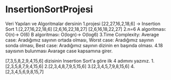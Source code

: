 # InsertionSortProjesi
Veri Yapıları ve Algoritmalar dersinin 1.projesi
[22,27,16,2,18,6] -> Insertion Sort
1.[2,27,16,22,18,6]
  [2,6,16,22,18,27]
  [2,6,16,18,22,27]
2.n=6
A algoritması: O(n)-> O(6)
B algoritması: O(logn)-> O(log6)
3.Time Complexity: 
Average case: Aradığımız sayının ortada olması,
Worst case: Aradığımız sayının sonda olması, 
Best case: Aradığımız sayının dizinin en başında olması.
4.18 sayısının bulunması Avarage case kapsamına girer.

[7,3,5,8,2,9,4,15,6] dizisinin Insertion Sort'a göre ilk 4 adımını yazınız.
1.[2,3,5,8,7,9,4,15,6]
2.[2,3,4,8,7,9,5,15,6]
3.[2,3,4,5,7,9,8,15,6]
4.[2,3,4,5,6,9,8,15,7]

